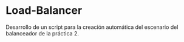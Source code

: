 # Load-Balancer
Desarrollo de un script para la creación  automática del escenario del balanceador de  la práctica 2.
